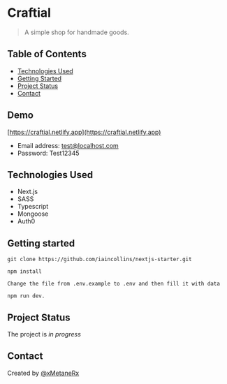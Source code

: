 # Craftial
> A simple shop for handmade goods.

## Table of Contents
* [Technologies Used](#technologies-used)
* [Getting Started](#getting-started)
* [Project Status](#project-status)
* [Contact](#contact)

## Demo
[https://craftial.netlify.app](https://craftial.netlify.app)

- Email address: test@localhost.com
- Password: Test12345


## Technologies Used
- Next.js
- SASS
- Typescript
- Mongoose
- Auth0


## Getting started
`git clone https://github.com/iaincollins/nextjs-starter.git`

`npm install`

`Change the file from .env.example to .env and then fill it with data`

`npm run dev.`


## Project Status
The project is _in progress_


## Contact
Created by [@xMetaneRx](https://github.com/xMetaneRx)
